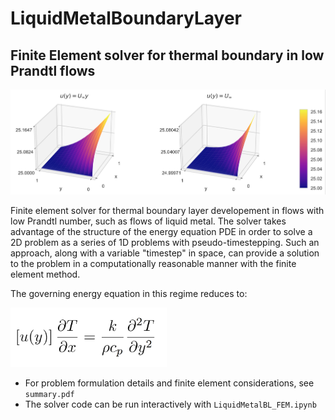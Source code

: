 # LiquidMetalBoundaryLayer
## Finite Element solver for thermal boundary in low Prandtl flows

![BL Logo](https://github.com/CorbinFoucart/LiquidMetalBoundaryLayer/raw/master/img/BL_image.png)

Finite element solver for thermal boundary layer developement in flows with low Prandtl number, such
as flows of liquid metal. The solver takes advantage of the structure of the energy equation PDE in
order to solve a 2D problem as a series of 1D problems with pseudo-timestepping.  Such an approach,
along with a variable "timestep" in space, can provide a solution to the problem in a
computationally reasonable manner with the finite element method.

The governing energy equation in this regime reduces to:

<img src="https://github.com/CorbinFoucart/LiquidMetalBoundaryLayer/raw/master/img/eq.png" width="250">

- For problem formulation details and finite element considerations, see `summary.pdf`
- The solver code can be run interactively with `LiquidMetalBL_FEM.ipynb`
